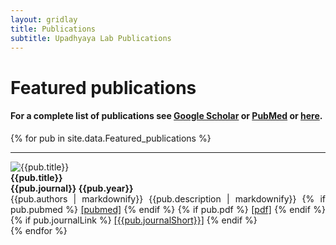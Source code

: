 ```yaml
---
layout: gridlay
title: Publications
subtitle: Upadhyaya Lab Publications
---
```


# **Featured publications**
#### For a complete list of publications see <a href="https://scholar.google.com/citations?user=FxHzupAAAAAJ&hl=en&oi=ao">Google Scholar</a> or <a href="https://pubmed.ncbi.nlm.nih.gov/?term=%28Upadhyaya+Arpita%5BAuthor%5D%29&sort=date">PubMed</a> or [here](/pages/Publications_full).

{% for pub in site.data.Featured_publications %}
<hr>
<!-- The paddingtop and margin-top edits allow anchors to link properly. -->
<div id = "{{pub.short}}" class="row" style="padding-top: 60px; margin-top: -60px;">
    <div class="col-sm-3">
    	<img src="{{pub.image}}" alt="{{pub.title}}"><br>
    </div>
    <div class="col-sm-8" style="text-align: justify">
    	<strong>{{pub.title}}</strong> <br>
    	<strong>{{pub.journal}} {{pub.year}}</strong> <br>
    	{{pub.authors | markdownify}}
        {{pub.description | markdownify}}
        {% if pub.pubmed %}
          <a href= "{{pub.pubmed}}">[pubmed]</a>
        {% endif %}
        {% if pub.pdf %}
          <a href= "{{pub.pdf}}">[pdf]</a>
        {% endif %}
        {% if pub.journalLink %}
          <a href= "{{pub.journalLink}}">[{{pub.journalShort}}]</a>
        {% endif %}
    </div>
</div>
{% endfor %}
